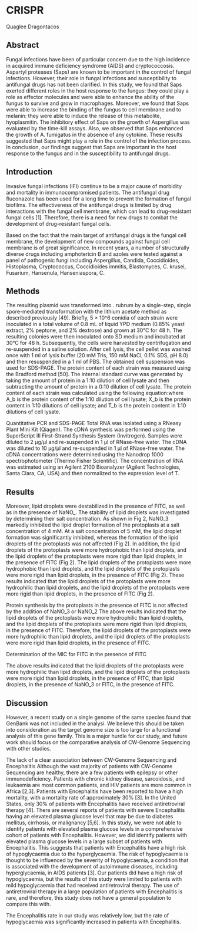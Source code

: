 # CRISPR
Quaglee Dragontacos


## Abstract
Fungal infections have been of particular concern due to the high incidence in acquired immune deficiency syndrome (AIDS) and cryptococcosis. Aspartyl proteases (Saps) are known to be important in the control of fungal infections. However, their role in fungal infections and susceptibility to antifungal drugs has not been clarified. In this study, we found that Saps exerted different roles in the host response to the fungus: they could play a role as effector molecules and were able to enhance the ability of the fungus to survive and grow in macrophages. Moreover, we found that Saps were able to increase the binding of the fungus to cell membrane and to melanin: they were able to induce the release of this metabolite, hyoplasmitin. The inhibitory effect of Saps on the growth of Aspergillus was evaluated by the time-kill assays. Also, we observed that Saps enhanced the growth of A. fumigatus in the absence of any cytokine. These results suggested that Saps might play a role in the control of the infection process. In conclusion, our findings suggest that Saps are important in the host response to the fungus and in the susceptibility to antifungal drugs.


## Introduction
Invasive fungal infections (IFI) continue to be a major cause of morbidity and mortality in immunocompromised patients. The antifungal drug fluconazole has been used for a long time to prevent the formation of fungal biofilms. The effectiveness of the antifungal drugs is limited by drug interactions with the fungal cell membrane, which can lead to drug-resistant fungal cells [1]. Therefore, there is a need for new drugs to combat the development of drug-resistant fungal cells.

Based on the fact that the main target of antifungal drugs is the fungal cell membrane, the development of new compounds against fungal cell membrane is of great significance. In recent years, a number of structurally diverse drugs including amphotericin B and azoles were tested against a panel of pathogenic fungi including Aspergillus, Candida, Coccidioides, Histoplasma, Cryptococcus, Coccidioides immitis, Blastomyces, C. krusei, Fusarium, Hansenula, Hanseniaspora, C.


## Methods
The resulting plasmid was transformed into . rubrum by a single-step, single spore-mediated transformation with the lithium acetate method as described previously [49]. Briefly, 5 × 10^6 conidia of each strain were inoculated in a total volume of 0.8 mL of liquid YPD medium (0.85% yeast extract, 2% peptone, and 2% dextrose) and grown at 30°C for 48 h. The resulting colonies were then inoculated onto SD medium and incubated at 30°C for 48 h. Subsequently, the cells were harvested by centrifugation and re-suspended in a saline solution. After cell lysis, the cell pellet was washed once with 1 ml of lysis buffer (20 mM Tris, 150 mM NaCl, 0.1% SDS, pH 8.0) and then resuspended in a 1 ml of PBS. The obtained cell suspension was used for SDS-PAGE. The protein content of each strain was measured using the Bradford method [50]. The internal standard curve was generated by taking the amount of protein in a 1:10 dilution of cell lysate and then subtracting the amount of protein in a 0:10 dilution of cell lysate. The protein content of each strain was calculated using the following equation:where A_b is the protein content of the 1:10 dilution of cell lysate; X_b is the protein content in 1:10 dilutions of cell lysate; and T_b is the protein content in 1:10 dilutions of cell lysate.

Quantitative PCR and SDS-PAGE
Total RNA was isolated using a RNeasy Plant Mini Kit (Qiagen). The cDNA synthesis was performed using the SuperScript III First-Strand Synthesis System (Invitrogen). Samples were diluted to 2 µg/µl and re-suspended in 1 µl of RNase-free water. The cDNA was diluted to 10 µg/µl and re-suspended in 1 µl of RNase-free water. The cDNA concentrations were determined using the Nanodrop 1000 spectrophotometer (Thermo Fisher Scientific). The concentration of RNA was estimated using an Agilent 2100 Bioanalyzer (Agilent Technologies, Santa Clara, CA, USA) and then normalized to the expression level of T.


## Results
Moreover, lipid droplets were destabilized in the presence of FITC, as well as in the presence of NaNO_. The stability of lipid droplets was investigated by determining their salt concentration. As shown in Fig 2, NaNO_3 markedly inhibited the lipid droplet formation of the protoplasts at a salt concentration of 4 mM. At a salt concentration of 5 mM, the lipid droplet formation was significantly inhibited, whereas the formation of the lipid droplets of the protoplasts was not affected (Fig 2). In addition, the lipid droplets of the protoplasts were more hydrophobic than lipid droplets, and the lipid droplets of the protoplasts were more rigid than lipid droplets, in the presence of FITC (Fig 2). The lipid droplets of the protoplasts were more hydrophobic than lipid droplets, and the lipid droplets of the protoplasts were more rigid than lipid droplets, in the presence of FITC (Fig 2). These results indicated that the lipid droplets of the protoplasts were more hydrophilic than lipid droplets, and the lipid droplets of the protoplasts were more rigid than lipid droplets, in the presence of FITC (Fig 2).

Protein synthesis by the protoplasts in the presence of FITC is not affected by the addition of NaNO_3 or NaNO_2
The above results indicated that the lipid droplets of the protoplasts were more hydrophilic than lipid droplets, and the lipid droplets of the protoplasts were more rigid than lipid droplets, in the presence of FITC. Therefore, the lipid droplets of the protoplasts were more hydrophilic than lipid droplets, and the lipid droplets of the protoplasts were more rigid than lipid droplets, in the presence of FITC.

Determination of the MIC for FITC in the presence of FITC

The above results indicated that the lipid droplets of the protoplasts were more hydrophilic than lipid droplets, and the lipid droplets of the protoplasts were more rigid than lipid droplets, in the presence of FITC, than lipid droplets, in the presence of NaNO_3 or FITC, in the presence of FITC.


## Discussion
However, a recent study on a single genome of the same species found that GenBank was not included in the analysi. We believe this should be taken into consideration as the target genome size is too large for a functional analysis of this gene family. This is a major hurdle for our study, and future work should focus on the comparative analysis of CW-Genome Sequencing with other studies.

The lack of a clear association between CW-Genome Sequencing and Encephalitis
Although the vast majority of patients with CW-Genome Sequencing are healthy, there are a few patients with epilepsy or other immunodeficiency. Patients with chronic kidney disease, sarcoidosis, and leukaemia are most common patients, and HIV patients are more common in Africa [2,3]. Patients with Encephalitis have been reported to have a high mortality, with a mortality rate of approximately 30% [3]. In the United States, only 30% of patients with Encephalitis have received antiretroviral therapy [4]. There are several reports of patients with severe Encephalitis having an elevated plasma glucose level that may be due to diabetes mellitus, cirrhosis, or malignancy [5,6]. In this study, we were not able to identify patients with elevated plasma glucose levels in a comprehensive cohort of patients with Encephalitis. However, we did identify patients with elevated plasma glucose levels in a large subset of patients with Encephalitis. This suggests that patients with Encephalitis have a high risk of hypoglycaemia due to the hyperglycaemia. The risk of hypoglycaemia is thought to be influenced by the severity of hypoglycaemia, a condition that is associated with the development of autoimmune diseases, including hyperglycaemia, in AIDS patients [3]. Our patients did have a high risk of hypoglycaemia, but the results of this study were limited to patients with mild hypoglycaemia that had received antiretroviral therapy. The use of antiretroviral therapy in a large population of patients with Encephalitis is rare, and therefore, this study does not have a general population to compare this with.

The Encephalitis rate in our study was relatively low, but the rate of hypoglycaemia was significantly increased in patients with Encephalitis.
